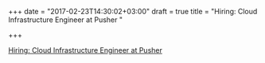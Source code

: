 +++
date = "2017-02-23T14:30:02+03:00"
draft = true
title = "Hiring: Cloud Infrastructure Engineer at Pusher "

+++

<p><a href="https://pusher.workable.com/jobs/90375">Hiring: Cloud Infrastructure Engineer at Pusher </a></p>
